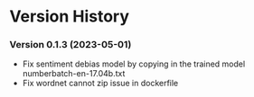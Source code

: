 # Version History

### Version 0.1.3 (2023-05-01)
- Fix sentiment debias model by copying in the trained model numberbatch-en-17.04b.txt
- Fix wordnet cannot zip issue in dockerfile
